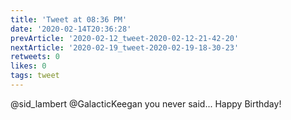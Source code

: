 ```yaml
---
title: 'Tweet at 08:36 PM'
date: '2020-02-14T20:36:28'
prevArticle: '2020-02-12_tweet-2020-02-12-21-42-20'
nextArticle: '2020-02-19_tweet-2020-02-19-18-30-23'
retweets: 0
likes: 0
tags: tweet
---
```

@sid_lambert @GalacticKeegan you never said... Happy Birthday!